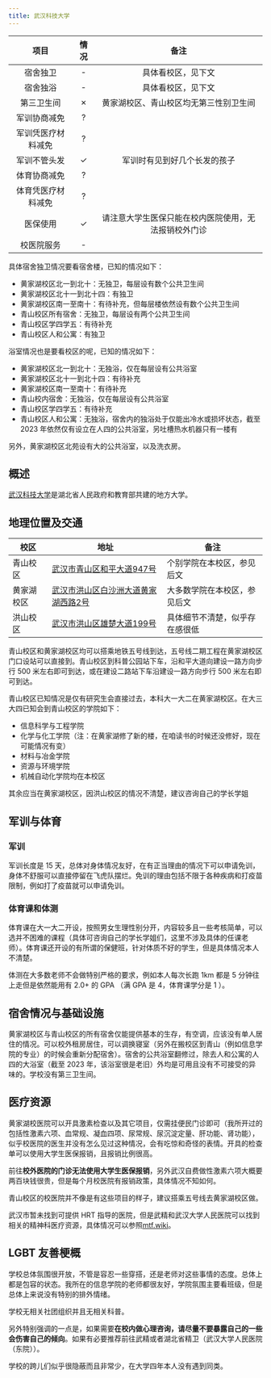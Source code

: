 ```yaml
---
title: 武汉科技大学
---
```



|        项目        | 情况 |     备注     |
| :----------------: | :--: | :----------: |
|      宿舍独卫      |  -  |  具体看校区，见下文  |
|      宿舍独浴      |  -  | 具体看校区，见下文 |
|     第三卫生间     |  ✗   |黄家湖校区、青山校区均无第三性别卫生间|
|    军训协商减免    |  ?   ||
| 军训凭医疗材料减免 |  ?   ||
|    军训不管头发    |  ✓  | 军训时有见到好几个长发的孩子 |
|    体育协商减免    |  ?   ||
| 体育凭医疗材料减免 |  ?  ||
|      医保使用      |  ✓   |请注意大学生医保只能在校内医院使用，无法报销校外门诊|
|     校医院服务     |  -   ||

具体宿舍独卫情况要看宿舍楼，已知的情况如下：

- 黄家湖校区北一到北十：无独卫，每层设有数个公共卫生间
- 黄家湖校区北十一到北十四：有独卫
- 黄家湖校区南一至南十：有待补充，但每层楼依然设有数个公共卫生间
- 青山校区所有宿舍：无独卫，每层设有两个公共卫生间
- 青山校区学四学五：有待补充
- 青山校区人和公寓：有独卫

浴室情况也是要看校区的呢，已知的情况如下：

- 黄家湖校区北一到北十：无独浴，仅在每层设有公共浴室
- 黄家湖校区北十一到北十四：有待补充
- 黄家湖校区南一至南十：有待补充
- 青山校内宿舍：无独浴，仅在每层设有公共浴室
- 青山校区学四学五：有待补充
- 青山校区人和公寓：无独浴，宿舍内的独浴处于仅能出冷水或损坏状态，截至 2023 年依然仅有设立在人四的公共浴室，另吐槽热水机器只有一楼有

另外，黄家湖校区北苑设有大的公共浴室，以及洗衣房。

## 概述

[武汉科技大学](https://www.wust.edu.cn/)是湖北省人民政府和教育部共建的地方大学。

## 地理位置及交通

| 校区       | 地址                                | 备注                                                         |
| ---------- | ----------------------------------- | ------------------------------------------------------------ |
| 青山校区   | [武汉市青山区和平大道947号](https://ditu.amap.com/place/B001B0IFX8)       | 个别学院在本校区，参见后文 |
| 黄家湖校区 | [武汉市洪山区白沙洲大道黄家湖西路2号](https://ditu.amap.com/place/B001B0I6VB) | 大多数学院在本校区，参见后文 |
| 洪山校区   | [武汉市洪山区雄楚大道199号](https://ditu.amap.com/place/B001B0IFW0)           | 具体细节不清楚，似乎存在感很低      |

青山校区和黄家湖校区均可以搭乘地铁五号线到达，五号线二期工程在黄家湖校区门口设站可以直接到。青山校区到科普公园站下车，沿和平大道向建设一路方向步行 500 米左右即可到达，或在建设二路站下车沿建设一路方向步行 500 米左右即可到达。

青山校区已知情况是仅有研究生会直接过去，本科大一大二在黄家湖校区。在大三大四已知会到青山校区的学院如下：

- 信息科学与工程学院
- 化学与化工学院（注：在黄家湖修了新的楼，在咱读书的时候还没修好，现在可能情况有变）
- 材料与冶金学院
- 资源与环境学院
- 机械自动化学院均在本校区

 其余应当在黄家湖校区，因洪山校区的情况不清楚，建议咨询自己的学长学姐

## 军训与体育

### 军训

军训长度是 15 天，总体对身体情况友好，在有正当理由的情况下可以申请免训，身体不舒服可以直接停留在飞虎队摆烂。免训的理由包括不限于各种疾病和打疫苗限制，例如打了疫苗就可以申请免训。

### 体育课和体测

体育课在大一大二开设，按照男女生理性别分开，内容较多且一些考核简单，可以选并不困难的课程（具体可咨询自己的学长学姐们，这里不涉及具体的任课老师）。体育课还开设的有所谓的保健班，针对体质不好的学生，但是具体情况本人不清楚。

体测在大多数老师不会做特别严格的要求，例如本人每次长跑 1km 都是 5 分钟往上走但是依然能用有 2.0+ 的 GPA （满 GPA 是 4，体育课学分是 1 ）。

## 宿舍情况与基础设施

黄家湖校区与青山校区的所有宿舍仅能提供基本的生存，有空调，应该没有单人居住的情况。可以校外租房居住，可以调换寝室（另外在搬校区到青山（例如信息学院的专业）的时候会重新分配宿舍）。宿舍的公共浴室翻修过，除去人和公寓的人四的大浴室（截至 2023 年，该浴室很是老旧）外均是可用且没有不可接受的异味的。学校没有第三卫生间。

## 医疗资源

黄家湖校医院可以开具激素检查以及其它项目，仅需挂便民门诊即可（我所开过的包括性激素六项、血常规、凝血四项、尿常规、尿沉淀定量、肝功能、肾功能），似乎校医院的医生并没有怎么见过这种情况，会有吃惊和奇怪的表情。开具的检查单可以使用大学生医保报销，且报销比例很高。

前往**校外医院的门诊无法使用大学生医保报销**，另外武汉自费做性激素六项大概要两百块钱很贵，但是每个月校医院有报销政策，具体情况不知如何。

青山校区的校医院并不像是有这些项目的样子，建议搭乘五号线去黄家湖校区做。

武汉市暂未找到可提供 HRT 指导的医院，但是武精和武汉大学人民医院可以找到相关的精神科医疗资源，具体情况可以参照[mtf.wiki](https://mtf.wiki/zh-cn/docs/psyco/hubei/)。

## LGBT 友善梗概

学校总体氛围很开放，不管是容忍一些穿搭，还是老师对这些事情的态度。总体上都是包容的状态。我所在的信息学院的老师都很友好，学院氛围主要看班级，但是总体上来说没有特别的排外情绪。

学校无相关社团组织并且无相关科普。

另外特别强调的一点是，如果需要**在校内做心理咨询，请尽量不要暴露自己的一些会伤害自己的倾向**。如果有必要推荐前往武精或者湖北省精卫（武汉大学人民医院（东院））。

学校的跨儿们似乎很隐蔽而且非常少，在大学四年本人没有遇到同类。
